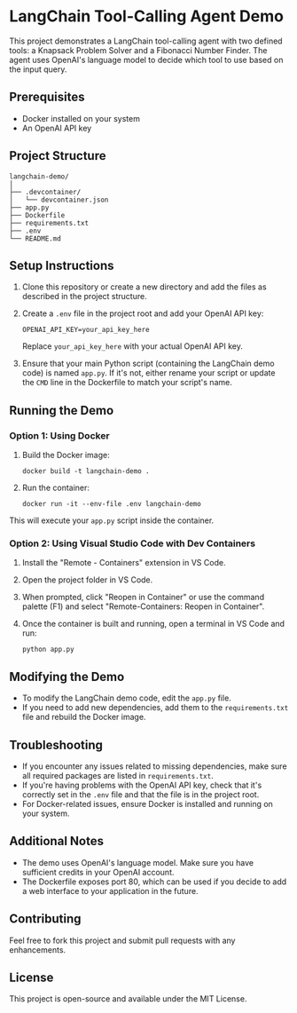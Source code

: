 # LangChain Tool-Calling Agent Demo

This project demonstrates a LangChain tool-calling agent with two defined tools: a Knapsack Problem Solver and a Fibonacci Number Finder. The agent uses OpenAI's language model to decide which tool to use based on the input query.

## Prerequisites

- Docker installed on your system
- An OpenAI API key

## Project Structure

```
langchain-demo/
│
├── .devcontainer/
│   └── devcontainer.json
├── app.py
├── Dockerfile
├── requirements.txt
├── .env
└── README.md
```

## Setup Instructions

1. Clone this repository or create a new directory and add the files as described in the project structure.

2. Create a `.env` file in the project root and add your OpenAI API key:

   ```
   OPENAI_API_KEY=your_api_key_here
   ```

   Replace `your_api_key_here` with your actual OpenAI API key.

3. Ensure that your main Python script (containing the LangChain demo code) is named `app.py`. If it's not, either rename your script or update the `CMD` line in the Dockerfile to match your script's name.

## Running the Demo

### Option 1: Using Docker

1. Build the Docker image:
   ```
   docker build -t langchain-demo .
   ```

2. Run the container:
   ```
   docker run -it --env-file .env langchain-demo
   ```

This will execute your `app.py` script inside the container.

### Option 2: Using Visual Studio Code with Dev Containers

1. Install the "Remote - Containers" extension in VS Code.

2. Open the project folder in VS Code.

3. When prompted, click "Reopen in Container" or use the command palette (F1) and select "Remote-Containers: Reopen in Container".

4. Once the container is built and running, open a terminal in VS Code and run:
   ```
   python app.py
   ```

## Modifying the Demo

- To modify the LangChain demo code, edit the `app.py` file.
- If you need to add new dependencies, add them to the `requirements.txt` file and rebuild the Docker image.

## Troubleshooting

- If you encounter any issues related to missing dependencies, make sure all required packages are listed in `requirements.txt`.
- If you're having problems with the OpenAI API key, check that it's correctly set in the `.env` file and that the file is in the project root.
- For Docker-related issues, ensure Docker is installed and running on your system.

## Additional Notes

- The demo uses OpenAI's language model. Make sure you have sufficient credits in your OpenAI account.
- The Dockerfile exposes port 80, which can be used if you decide to add a web interface to your application in the future.

## Contributing

Feel free to fork this project and submit pull requests with any enhancements.

## License

This project is open-source and available under the MIT License.